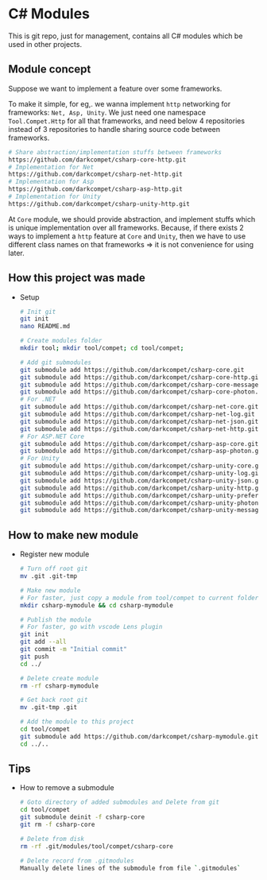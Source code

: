 # C# Modules

This is git repo, just for management, contains all C# modules which be used in other projects.


## Module concept

Suppose we want to implement a feature over some frameworks.

To make it simple, for eg,. we wanna implement `http` networking for frameworks: `Net, Asp, Unity`.
We just need one namespace `Tool.Compet.Http` for all that frameworks, and need below 4 repositories
instead of 3 repositories to handle sharing source code between frameworks.

```bash
# Share abstraction/implementation stuffs between frameworks
https://github.com/darkcompet/csharp-core-http.git
# Implementation for Net
https://github.com/darkcompet/csharp-net-http.git
# Implementation for Asp
https://github.com/darkcompet/csharp-asp-http.git
# Implementation for Unity
https://github.com/darkcompet/csharp-unity-http.git
```

At `Core` module, we should provide abstraction, and implement stuffs which is unique implementation
over all frameworks.
Because, if there exists 2 ways to implement a `http` feature at `Core` and `Unity`, then we have to use
different class names on that frameworks => it is not convenience for using later.


## How this project was made

- Setup

	```bash
	# Init git
	git init
	nano README.md

	# Create modules folder
	mkdir tool; mkdir tool/compet; cd tool/compet;

	# Add git submodules
	git submodule add https://github.com/darkcompet/csharp-core.git
	git submodule add https://github.com/darkcompet/csharp-core-http.git
	git submodule add https://github.com/darkcompet/csharp-core-messagepack.git
	git submodule add https://github.com/darkcompet/csharp-core-photon.git
	# For .NET
	git submodule add https://github.com/darkcompet/csharp-net-core.git
	git submodule add https://github.com/darkcompet/csharp-net-log.git
	git submodule add https://github.com/darkcompet/csharp-net-json.git
	git submodule add https://github.com/darkcompet/csharp-net-http.git
	# For ASP.NET Core
	git submodule add https://github.com/darkcompet/csharp-asp-core.git
	git submodule add https://github.com/darkcompet/csharp-asp-photon.git
	# For Unity
	git submodule add https://github.com/darkcompet/csharp-unity-core.git
	git submodule add https://github.com/darkcompet/csharp-unity-log.git
	git submodule add https://github.com/darkcompet/csharp-unity-json.git
	git submodule add https://github.com/darkcompet/csharp-unity-http.git
	git submodule add https://github.com/darkcompet/csharp-unity-preference.git
	git submodule add https://github.com/darkcompet/csharp-unity-photon.git
	git submodule add https://github.com/darkcompet/csharp-unity-messagepack.git
	```


## How to make new module

- Register new module

	```bash
	# Turn off root git
	mv .git .git-tmp

	# Make new module
	# For faster, just copy a module from tool/compet to current folder.
	mkdir csharp-mymodule && cd csharp-mymodule

	# Publish the module
	# For faster, go with vscode Lens plugin
	git init
	git add --all
	git commit -m "Initial commit"
	git push
	cd ../

	# Delete create module
	rm -rf csharp-mymodule

	# Get back root git
	mv .git-tmp .git

	# Add the module to this project
	cd tool/compet
	git submodule add https://github.com/darkcompet/csharp-mymodule.git
	cd ../..
	```


## Tips

- How to remove a submodule

	```bash
	# Goto directory of added submodules and Delete from git
	cd tool/compet
	git submodule deinit -f csharp-core
	git rm -f csharp-core

	# Delete from disk
	rm -rf .git/modules/tool/compet/csharp-core

	# Delete record from .gitmodules
	Manually delete lines of the submodule from file `.gitmodules`
	```
